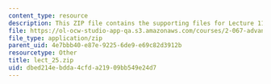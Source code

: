 ```yaml
---
content_type: resource
description: This ZIP file contains the supporting files for Lecture 11.
file: https://ol-ocw-studio-app-qa.s3.amazonaws.com/courses/2-067-advanced-structural-dynamics-and-acoustics-13-811-spring-2004/dbed214ebdda4cfda21909bb549e24d7_lect_25.zip
file_type: application/zip
parent_uid: 4e7bbb40-e87e-9225-6de9-e69c82d3912b
resourcetype: Other
title: lect_25.zip
uid: dbed214e-bdda-4cfd-a219-09bb549e24d7
---
```

